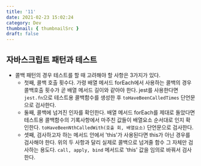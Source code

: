 ```yaml
---
title: '11'
date: 2021-02-23 15:02:24
category: Dev
thumbnail: { thumbnailSrc }
draft: false
---
```


## 자바스크립트 패턴과 테스트
- 콜백 패턴의 경우 테스트를 할 때 고려해야 할 사항은 3가지가 있다. 
    - 첫째, 콜백 호출 횟수다. 가령 배열 메서드 forEach에서 사용하는 콜백의 경우 콜백호출 횟수가 곧 배열 메서드 길이와 같아야 한다. 
      jest를 사용한다면 `jest.fn`으로 테스트용 콜백함수를 생성한 후 `toHaveBeenCalledTimes` 단언문으로 검사한다.  
    - 둘째, 콜백에 넘겨진 인자를 확인한다. 배열 메서드 forEach를 제대로 돌았다면 테스트용 콜백함수의 기록사항에서 마주친 값들이 배열요소 순서대로 인지 확인한다. 
      `toHaveBeenNthCalledWith(호출 회, 배열요소)` 단언문으로 검사한다. 
    - 셋째, 검사하고자 하는 메서드 안에서 'this'가 사용된다면 this가 아닌 경우를 검사해야 한다. 위의 두 사항과 달리 실제로 콜백으로 넘겨줄 함수 그 자체만 검사하는 용도다. `call, apply, bind` 메서드로 'this' 값을 임의로 바꿔서 검사한다. 